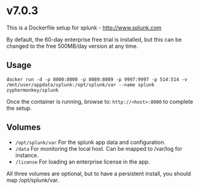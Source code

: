 # v7.0.3
This is a Dockerfile setup for splunk - http://www.splunk.com


By default, the 60-day enterprise free trial is installed, but this can be changed to the free 500MB/day version at any time.

## Usage

```
docker run -d -p 8000:8000 -p 8089:8089 -p 9997:9997 -p 514:514 -v /mnt/user/appdata/splunk:/opt/splunk/var --name splunk zyphermonkey/splunk
```

Once the container is running, browse to: `http://<host>:8000` to complete the setup.

## Volumes

* `/opt/splunk/var` For the splunk app data and configuration.
* `/data` For monitoring the local host. Can be mapped to /var/log for instance.
* `/license` For loading an enterprise license in the app.

All three volumes are optional, but to have a persistent install, you should map /opt/splunk/var.
